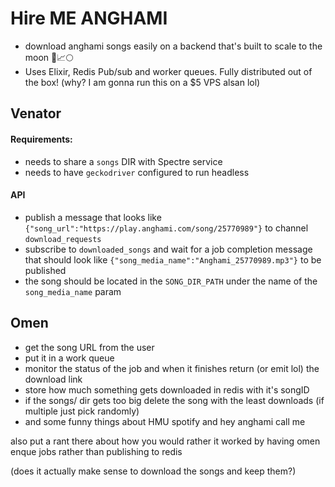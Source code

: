 # Hire ME ANGHAMI
- download anghami songs easily on a backend that's built to scale to the moon 🚀📈🌕
- Uses Elixir, Redis Pub/sub and worker queues. Fully distributed out of the box! (why? I am gonna run this on a $5 VPS alsan lol)

## Venator

#### Requirements:
- needs to share a `songs` DIR with Spectre service
- needs to have `geckodriver` configured to run headless

#### API
- publish a message that looks like `{"song_url":"https://play.anghami.com/song/25770989"}` to channel `download_requests`
- subscribe to `downloaded_songs` and wait for a job completion message that should look like  `{"song_media_name":"Anghami_25770989.mp3"}` to be published
- the song should be located in the `SONG_DIR_PATH` under the name of the `song_media_name` param

## Omen
- get the song URL from the user
- put it in a work queue
- monitor the status of the job and when it finishes return (or emit lol) the download link
- store how much something gets downloaded in redis with it's songID
- if the songs/ dir gets too big delete the song with the least downloads (if multiple just pick randomly)
- and some funny things about HMU spotify and hey anghami call me

also put a rant there about how you would rather it worked by having omen enque jobs rather than publishing to redis

(does it actually make sense to download the songs and keep them?)